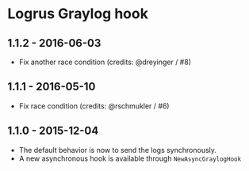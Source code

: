 # Logrus Graylog hook

## 1.1.2 - 2016-06-03

* Fix another race condition (credits: @dreyinger / #8)

## 1.1.1 - 2016-05-10

* Fix race condition (credits: @rschmukler / #6)

## 1.1.0 - 2015-12-04

* The default behavior is now to send the logs synchronously.
* A new asynchronous hook is available through `NewAsyncGraylogHook`


